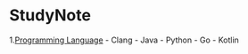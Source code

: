 # StudyNote

1.[Programming Language](./PL/README.md)
    - Clang
    - Java
    - Python
    - Go
    - Kotlin